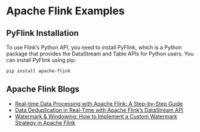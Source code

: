 # Apache Flink Examples


## PyFlink Installation
To use Flink’s Python API, you need to install PyFlink, which is a Python package that provides the DataStream and Table APIs for Python users.
You can install PyFlink using pip:
```
pip install apache-flink
```

## Apache Flink Blogs
- [Real-time Data Processing with Apache Flink: A Step-by-Step Guide](https://saurabhgangamwar.medium.com/real-time-data-processing-with-apache-flink-a-step-by-step-guide-6b536d0a3ba3)
- [Data Deduplication in Real-Time with Apache Flink’s DataStream API](https://saurabhgangamwar.medium.com/data-deduplication-in-real-time-with-apache-flinks-datastream-api-223cc95dd27f)
- [Watermark & Windowing: How to Implement a Custom Watermark Strategy in Apache Flink](https://saurabhgangamwar.medium.com/watermark-windowing-how-to-implement-a-custom-watermark-strategy-in-apache-flink-da37dd123fc4)
